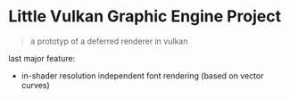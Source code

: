 # Little Vulkan Graphic Engine Project
> a prototyp of a deferred renderer in vulkan

last major feature: 

- in-shader resolution independent font rendering (based on vector curves)
